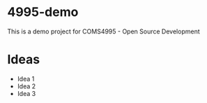 # 4995-demo
This is a demo project for COMS4995 - Open Source Development


# Ideas 
- Idea 1
- Idea 2
- Idea 3

